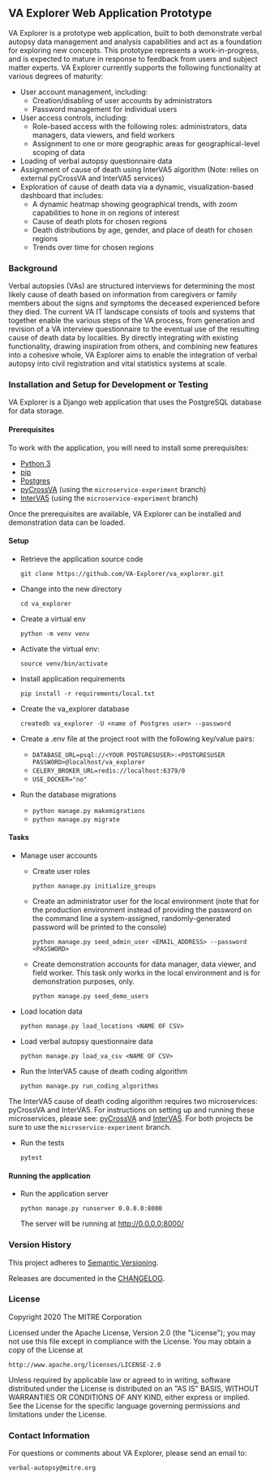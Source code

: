 ## VA Explorer Web Application Prototype

VA Explorer is a prototype web application, built to both demonstrate verbal autopsy data management and
analysis capabilities and act as a foundation for exploring new concepts. This prototype represents a
work-in-progress, and is expected to mature in response to feedback from users and subject matter experts.
VA Explorer currently supports the following functionality at various degrees of maturity:

* User account management, including:
  *  Creation/disabling of user accounts by administrators
  *  Password management for individual users
* User access controls, including:
  *  Role-based access with the following roles: administrators, data managers, data viewers,
  and field workers
  *  Assignment to one or more geographic areas for geographical-level scoping of data
* Loading of verbal autopsy questionnaire data
* Assignment of cause of death using InterVA5 algorithm (Note: relies on external pyCrossVA and
InterVA5 services)
* Exploration of cause of death data via a dynamic, visualization-based dashboard that includes:
  *  A dynamic heatmap showing geographical trends, with zoom capabilities to hone in on regions
  of interest
  *  Cause of death plots for chosen regions
  *  Death distributions by age, gender, and place of death for chosen regions
  *  Trends over time for chosen regions

### Background

Verbal autopsies (VAs) are structured interviews for determining the most likely cause of death based on
information from caregivers or family members about the signs and symptoms the deceased experienced before
they died. The current VA IT landscape consists of tools and systems that together enable the various
steps of the VA process, from generation and revision of a VA interview questionnaire to the eventual
use of the resulting cause of death data by localities. By directly integrating with existing
functionality, drawing inspiration from others, and combining new features into a cohesive whole,
VA Explorer aims to enable the integration of verbal autopsy into civil registration and vital
statistics systems at scale.

### Installation and Setup for Development or Testing

VA Explorer is a Django web application that uses the PostgreSQL database for data storage.

#### Prerequisites

To work with the application, you will need to install some prerequisites:

* [Python 3](https://www.python.org/downloads/)
* [pip](https://pypi.org/project/pip/)
* [Postgres](http://www.postgresql.org/)
* [pyCrossVA](https://github.com/pkmitre/pyCrossVA/tree/microservice-experiment) (using the `microservice-experiment` branch)
* [InterVA5](https://github.com/pkmitre/InterVA5/tree/microservice-experiment) (using the `microservice-experiment` branch)

Once the prerequisites are available, VA Explorer can be installed and demonstration data can be loaded.

#### Setup

* Retrieve the application source code

    `git clone https://github.com/VA-Explorer/va_explorer.git`

* Change into the new directory

    `cd va_explorer`

* Create a virtual env

    `python -m venv venv`

* Activate the virtual env:

    `source venv/bin/activate`

* Install application requirements

    `pip install -r requirements/local.txt`

* Create the va_explorer database

    `createdb va_explorer -U <name of Postgres user> --password`

* Create a .env file at the project root with the following key/value pairs:

    *  `DATABASE_URL=psql://<YOUR POSTGRESUSER>:<POSTGRESUSER PASSWORD>@localhost/va_explorer`
    *  `CELERY_BROKER_URL=redis://localhost:6379/0`
    *  `USE_DOCKER="no"`


* Run the database migrations
    * `python manage.py makemigrations`
    * `python manage.py migrate`

#### Tasks

* Manage user accounts

  * Create user roles

    `python manage.py initialize_groups`

  * Create an administrator user for the local environment (note that for the production environment instead of providing the password on the command line a system-assigned, randomly-generated password will be printed to the console)

    `python manage.py seed_admin_user <EMAIL_ADDRESS> --password <PASSWORD>`

  * Create demonstration accounts for data manager, data viewer, and field worker. This task
  only works in the local environment and is for demonstration purposes, only.

    `python manage.py seed_demo_users`

* Load location data

  `python manage.py load_locations <NAME OF CSV>`

* Load verbal autopsy questionnaire data

  `python manage.py load_va_csv <NAME OF CSV>`

* Run the InterVA5 cause of death coding algorithm

  `python manage.py run_coding_algorithms`

The InterVA5 cause of death coding algorithm requires two microservices: pyCrossVA and InterVA5. For
instructions on setting up and running these microservices, please see:
[pyCrossVA](https://github.com/pkmitre/pyCrossVA/tree/microservice-experiment) and
[InterVA5](https://github.com/pkmitre/InterVA5/tree/microservice-experiment).
For both projects be sure to use the `microservice-experiment` branch.

* Run the tests

    `pytest`

#### Running the application

* Run the application server

    `python manage.py runserver 0.0.0.0:8000`

    The server will be running at http://0.0.0.0:8000/

### Version History

This project adheres to [Semantic Versioning](http://semver.org/).

Releases are documented in the [CHANGELOG]().

### License

Copyright 2020 The MITRE Corporation

Licensed under the Apache License, Version 2.0 (the "License"); you may not use this file except in compliance with the License. You may obtain a copy of the License at

```
http://www.apache.org/licenses/LICENSE-2.0
```

Unless required by applicable law or agreed to in writing, software distributed under the License is distributed on an "AS IS" BASIS, WITHOUT WARRANTIES OR CONDITIONS OF ANY KIND, either express or implied. See the License for the specific language governing permissions and limitations under the License.

### Contact Information

For questions or comments about VA Explorer, please send an email to:

```
verbal-autopsy@mitre.org
```

